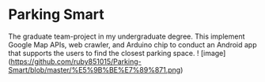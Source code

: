 # Parking Smart
The graduate team-project in my undergraduate degree.
This implement Google Map APIs, web crawler, and Arduino chip to conduct an Android app that supports the users to find the closest parking space.
! [image] (https://github.com/ruby851015/Parking-Smart/blob/master/%E5%9B%BE%E7%89%871.png)
